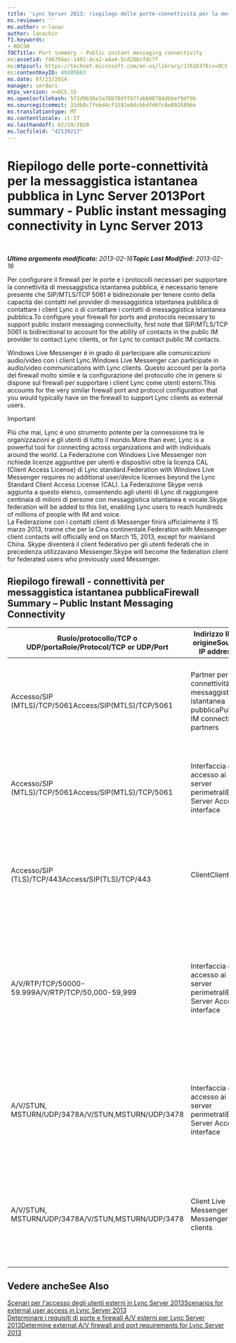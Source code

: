 ```yaml
---
title: 'Lync Server 2013: riepilogo delle porte-connettività per la messaggistica istantanea pubblica'
ms.reviewer: ''
ms.author: v-lanac
author: lanachin
f1.keywords:
- NOCSH
TOCTitle: Port summary - Public instant messaging connectivity
ms:assetid: f46756ec-1401-4ca2-a4a4-5cd28bcfdc7f
ms:mtpsurl: https://technet.microsoft.com/en-us/library/JJ618376(v=OCS.15)
ms:contentKeyID: 49105663
ms.date: 07/23/2014
manager: serdars
mtps_version: v=OCS.15
ms.openlocfilehash: 5f2d9b36e3a78b70dff97fabb08784dbbef9df9b
ms.sourcegitcommit: 33db8c7febd4cf1591e8dcbbdfd6fc8e8925896e
ms.translationtype: MT
ms.contentlocale: it-IT
ms.lasthandoff: 02/19/2020
ms.locfileid: "42139217"
---
```

<div data-xmlns="http://www.w3.org/1999/xhtml">

<div class="topic" data-xmlns="http://www.w3.org/1999/xhtml" data-msxsl="urn:schemas-microsoft-com:xslt" data-cs="http://msdn.microsoft.com/">

<div data-asp="https://msdn2.microsoft.com/asp">

# <a name="port-summary---public-instant-messaging-connectivity-in-lync-server-2013"></a><span data-ttu-id="d4168-102">Riepilogo delle porte-connettività per la messaggistica istantanea pubblica in Lync Server 2013</span><span class="sxs-lookup"><span data-stu-id="d4168-102">Port summary - Public instant messaging connectivity in Lync Server 2013</span></span>

</div>

<div id="mainSection">

<div id="mainBody">

<span> </span>

<span data-ttu-id="d4168-103">_**Ultimo argomento modificato:** 2013-02-16_</span><span class="sxs-lookup"><span data-stu-id="d4168-103">_**Topic Last Modified:** 2013-02-16_</span></span>

<span data-ttu-id="d4168-104">Per configurare il firewall per le porte e i protocolli necessari per supportare la connettività di messaggistica istantanea pubblica, è necessario tenere presente che SIP/MTLS/TCP 5061 è bidirezionale per tenere conto della capacità dei contatti nel provider di messaggistica istantanea pubblica di contattare i client Lync o di contattare i contatti di messaggistica istantanea pubblica.</span><span class="sxs-lookup"><span data-stu-id="d4168-104">To configure your firewall for ports and protocols necessary to support public instant messaging connectivity, first note that SIP/MTLS/TCP 5061 is bidirectional to account for the ability of contacts in the public IM provider to contact Lync clients, or for Lync to contact public IM contacts.</span></span>

<span data-ttu-id="d4168-105">Windows Live Messenger è in grado di partecipare alle comunicazioni audio/video con i client Lync.</span><span class="sxs-lookup"><span data-stu-id="d4168-105">Windows Live Messenger can participate in audio/video communications with Lync clients.</span></span> <span data-ttu-id="d4168-106">Questo account per la porta del firewall molto simile e la configurazione del protocollo che in genere si dispone sul firewall per supportare i client Lync come utenti esterni.</span><span class="sxs-lookup"><span data-stu-id="d4168-106">This accounts for the very similar firewall port and protocol configuration that you would typically have on the firewall to support Lync clients as external users.</span></span>

<div>


> [!IMPORTANT]  
> <span data-ttu-id="d4168-107">Più che mai, Lync è uno strumento potente per la connessione tra le organizzazioni e gli utenti di tutto il mondo.</span><span class="sxs-lookup"><span data-stu-id="d4168-107">More than ever, Lync is a powerful tool for connecting across organizations and with individuals around the world.</span></span> <span data-ttu-id="d4168-108">La Federazione con Windows Live Messenger non richiede licenze aggiuntive per utenti e dispositivi oltre la licenza CAL (Client Access License) di Lync standard.</span><span class="sxs-lookup"><span data-stu-id="d4168-108">Federation with Windows Live Messenger requires no additional user/device licenses beyond the Lync Standard Client Access License (CAL).</span></span> <span data-ttu-id="d4168-109">La Federazione Skype verrà aggiunta a questo elenco, consentendo agli utenti di Lync di raggiungere centinaia di milioni di persone con messaggistica istantanea e vocale.</span><span class="sxs-lookup"><span data-stu-id="d4168-109">Skype federation will be added to this list, enabling Lync users to reach hundreds of millions of people with IM and voice.</span></span><BR><span data-ttu-id="d4168-110">La Federazione con i contatti client di Messenger finirà ufficialmente il 15 marzo 2013, tranne che per la Cina continentale.</span><span class="sxs-lookup"><span data-stu-id="d4168-110">Federation with Messenger client contacts will officially end on March 15, 2013, except for mainland China.</span></span> <span data-ttu-id="d4168-111">Skype diventerà il client federativo per gli utenti federati che in precedenza utilizzavano Messenger.</span><span class="sxs-lookup"><span data-stu-id="d4168-111">Skype will become the federation client for federated users who previously used Messenger.</span></span>



</div>

<div>

## <a name="firewall-summary--public-instant-messaging-connectivity"></a><span data-ttu-id="d4168-112">Riepilogo firewall - connettività per messaggistica istantanea pubblica</span><span class="sxs-lookup"><span data-stu-id="d4168-112">Firewall Summary – Public Instant Messaging Connectivity</span></span>


<table>
<colgroup>
<col style="width: 25%" />
<col style="width: 25%" />
<col style="width: 25%" />
<col style="width: 25%" />
</colgroup>
<thead>
<tr class="header">
<th><span data-ttu-id="d4168-113">Ruolo/protocollo/TCP o UDP/porta</span><span class="sxs-lookup"><span data-stu-id="d4168-113">Role/Protocol/TCP or UDP/Port</span></span></th>
<th><span data-ttu-id="d4168-114">Indirizzo IP di origine</span><span class="sxs-lookup"><span data-stu-id="d4168-114">Source IP address</span></span></th>
<th><span data-ttu-id="d4168-115">Indirizzo IP di destinazione</span><span class="sxs-lookup"><span data-stu-id="d4168-115">Destination IP address</span></span></th>
<th><span data-ttu-id="d4168-116">Notes</span><span class="sxs-lookup"><span data-stu-id="d4168-116">Notes</span></span></th>
</tr>
</thead>
<tbody>
<tr class="odd">
<td><p><span data-ttu-id="d4168-117">Accesso/SIP (MTLS)/TCP/5061</span><span class="sxs-lookup"><span data-stu-id="d4168-117">Access/SIP(MTLS)/TCP/5061</span></span></p></td>
<td><p><span data-ttu-id="d4168-118">Partner per la connettività per messaggistica istantanea pubblica</span><span class="sxs-lookup"><span data-stu-id="d4168-118">Public IM connectivity partners</span></span></p></td>
<td><p><span data-ttu-id="d4168-119">Interfaccia di accesso ai server perimetrali</span><span class="sxs-lookup"><span data-stu-id="d4168-119">Edge Server Access interface</span></span></p></td>
<td><p><span data-ttu-id="d4168-120">Per la connettività di messaggistica istantanea pubblica e federata che utilizzano SIP.</span><span class="sxs-lookup"><span data-stu-id="d4168-120">For federated and public IM connectivity that use SIP.</span></span></p></td>
</tr>
<tr class="even">
<td><p><span data-ttu-id="d4168-121">Accesso/SIP (MTLS)/TCP/5061</span><span class="sxs-lookup"><span data-stu-id="d4168-121">Access/SIP(MTLS)/TCP/5061</span></span></p></td>
<td><p><span data-ttu-id="d4168-122">Interfaccia di accesso ai server perimetrali</span><span class="sxs-lookup"><span data-stu-id="d4168-122">Edge Server Access interface</span></span></p></td>
<td><p><span data-ttu-id="d4168-123">Partner per la connettività per messaggistica istantanea pubblica</span><span class="sxs-lookup"><span data-stu-id="d4168-123">Public IM connectivity partners</span></span></p></td>
<td><p><span data-ttu-id="d4168-124">Per la connettività di messaggistica istantanea pubblica e federata che utilizzano SIP.</span><span class="sxs-lookup"><span data-stu-id="d4168-124">For federated and public IM connectivity that use SIP.</span></span></p></td>
</tr>
<tr class="odd">
<td><p><span data-ttu-id="d4168-125">Accesso/SIP (TLS)/TCP/443</span><span class="sxs-lookup"><span data-stu-id="d4168-125">Access/SIP(TLS)/TCP/443</span></span></p></td>
<td><p><span data-ttu-id="d4168-126">Client</span><span class="sxs-lookup"><span data-stu-id="d4168-126">Clients</span></span></p></td>
<td><p><span data-ttu-id="d4168-127">Interfaccia di accesso ai server perimetrali</span><span class="sxs-lookup"><span data-stu-id="d4168-127">Edge Server Access interface</span></span></p></td>
<td><p><span data-ttu-id="d4168-128">Traffico SIP da client a server per l'accesso degli utenti esterni.</span><span class="sxs-lookup"><span data-stu-id="d4168-128">Client-to-server SIP traffic for external user access.</span></span></p></td>
</tr>
<tr class="even">
<td><p><span data-ttu-id="d4168-129">A/V/RTP/TCP/50000-59.999</span><span class="sxs-lookup"><span data-stu-id="d4168-129">A/V/RTP/TCP/50,000-59,999</span></span></p></td>
<td><p><span data-ttu-id="d4168-130">Interfaccia di accesso ai server perimetrali</span><span class="sxs-lookup"><span data-stu-id="d4168-130">Edge Server Access interface</span></span></p></td>
<td><p><span data-ttu-id="d4168-131">Client Live Messenger</span><span class="sxs-lookup"><span data-stu-id="d4168-131">Live Messenger clients</span></span></p></td>
<td><p><span data-ttu-id="d4168-132">Utilizzato per le sessioni A/V con Windows Live Messenger se è configurata la connettività per messaggistica istantanea pubblica.</span><span class="sxs-lookup"><span data-stu-id="d4168-132">Used for A/V sessions with Windows Live Messenger if public IM connectivity is configured.</span></span></p></td>
</tr>
<tr class="odd">
<td><p><span data-ttu-id="d4168-133">A/V/STUN, MSTURN/UDP/3478</span><span class="sxs-lookup"><span data-stu-id="d4168-133">A/V/STUN,MSTURN/UDP/3478</span></span></p></td>
<td><p><span data-ttu-id="d4168-134">Interfaccia di accesso ai server perimetrali</span><span class="sxs-lookup"><span data-stu-id="d4168-134">Edge Server Access interface</span></span></p></td>
<td><p><span data-ttu-id="d4168-135">Client Live Messenger</span><span class="sxs-lookup"><span data-stu-id="d4168-135">Live Messenger clients</span></span></p></td>
<td><p><span data-ttu-id="d4168-136">Necessario per la connettività di messaggistica istantanea pubblica con Windows Live Messenger.</span><span class="sxs-lookup"><span data-stu-id="d4168-136">Required for public IM connectivity with Windows Live Messenger.</span></span></p></td>
</tr>
<tr class="even">
<td><p><span data-ttu-id="d4168-137">A/V/STUN, MSTURN/UDP/3478</span><span class="sxs-lookup"><span data-stu-id="d4168-137">A/V/STUN,MSTURN/UDP/3478</span></span></p></td>
<td><p><span data-ttu-id="d4168-138">Client Live Messenger</span><span class="sxs-lookup"><span data-stu-id="d4168-138">Live Messenger clients</span></span></p></td>
<td><p><span data-ttu-id="d4168-139">Interfaccia di accesso ai server perimetrali</span><span class="sxs-lookup"><span data-stu-id="d4168-139">Edge Server Access interface</span></span></p></td>
<td><p><span data-ttu-id="d4168-140">Necessario per la connettività di messaggistica istantanea pubblica con Windows Live Messenger.</span><span class="sxs-lookup"><span data-stu-id="d4168-140">Required for public IM connectivity with Windows Live Messenger.</span></span></p></td>
</tr>
</tbody>
</table>


</div>

<div>

## <a name="see-also"></a><span data-ttu-id="d4168-141">Vedere anche</span><span class="sxs-lookup"><span data-stu-id="d4168-141">See Also</span></span>


[<span data-ttu-id="d4168-142">Scenari per l'accesso degli utenti esterni in Lync Server 2013</span><span class="sxs-lookup"><span data-stu-id="d4168-142">Scenarios for external user access in Lync Server 2013</span></span>](lync-server-2013-scenarios-for-external-user-access.md)  
[<span data-ttu-id="d4168-143">Determinare i requisiti di porte e firewall A/V esterni per Lync Server 2013</span><span class="sxs-lookup"><span data-stu-id="d4168-143">Determine external A/V firewall and port requirements for Lync Server 2013</span></span>](lync-server-2013-determine-external-a-v-firewall-and-port-requirements.md)  
  

</div>

</div>

<span> </span>

</div>

</div>

</div>

